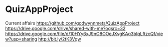 # QuizAppProject
Current affairs
https://github.com/godwynnmets/QuizAppProject
https://drive.google.com/drive/shared-with-me?ogsrc=32
https://drive.google.com/file/d/10HYy6xJ9nO8OOeJXvgKAq3bIqLftzcQf/view?usp=sharing
http://bit.ly/2tK3Vqw
